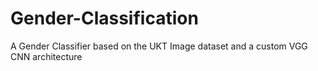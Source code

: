 # Gender-Classification
A Gender Classifier based on the UKT Image dataset and a custom VGG CNN architecture 
